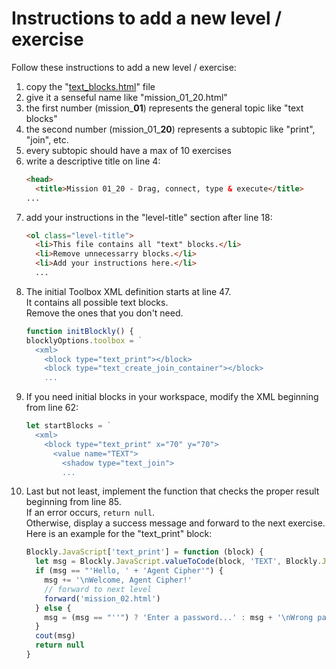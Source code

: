 # Instructions to add a new level / exercise

Follow these instructions to add a new level / exercise:

1. copy the "[text_blocks.html](text_blocks.html)" file
2. give it a senseful name like "mission_01_20.html"
3. the first number (mission_**01**) represents the general topic like "text blocks"
4. the second number (mission_01_**20**) represents a subtopic like "print", "join", etc.
5. every subtopic should have a max of 10 exercises
6. write a descriptive title on line 4:
    ```html
   <head>
      <title>Mission 01_20 - Drag, connect, type & execute</title>
    ... 
    ```
7. add your instructions in the "level-title" section after line 18:
    ```html
    <ol class="level-title">
      <li>This file contains all "text" blocks.</li>
      <li>Remove unnecessarry blocks.</li>
      <li>Add your instructions here.</li>
      ...
    ```
8. The initial Toolbox XML definition starts at line 47.  
It contains all possible text blocks.   
Remove the ones that you don't need. 
    ```javascript
    function initBlockly() {
    blocklyOptions.toolbox = `
      <xml>
        <block type="text_print"></block>
        <block type="text_create_join_container"></block>
        ...
    ```
9. If you need initial blocks in your workspace, modify the XML beginning from line 62:
    ```javascript
    let startBlocks = `
      <xml>
        <block type="text_print" x="70" y="70">
          <value name="TEXT">
            <shadow type="text_join">
            ...
    ```
10. Last but not least, implement the function that checks the proper result beginning from line 85.  
    If an error occurs, `return null`.  
    Otherwise, display a success message and forward to the next exercise.  
    Here is an example for the "text_print" block:
    ```javascript
    Blockly.JavaScript['text_print'] = function (block) {
      let msg = Blockly.JavaScript.valueToCode(block, 'TEXT', Blockly.JavaScript.ORDER_NONE) || "''"
      if (msg == "'Hello, ' + 'Agent Cipher'") {
        msg += '\nWelcome, Agent Cipher!'
        // forward to next level
        forward('mission_02.html')
      } else {
        msg = (msg == "''") ? 'Enter a password...' : msg + '\nWrong password! Try again...'
      }
      cout(msg)
      return null
    }
    ```
 